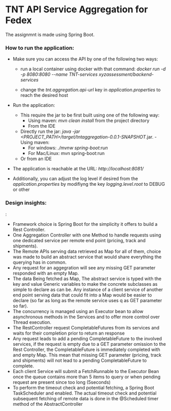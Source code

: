 # TNT API Service Aggregation for Fedex 

The assignmnt is made using Spring Boot.

### How to run the application:

- Make sure you can access the API by one of the following two ways:

    - run a local container using docker with that command: 
    *docker run -d -p 8080:8080 --name TNT-services xyzassessment/backend-services*
    
    - change the *tnt.aggregation.api-url* key in *application.properties* to reach the desired host
- Run the application:
    - This require the jar to be first built using one of the following way:
        - Using maven: *mvn clean install* from the project directory
        - From the IDE
    - Directly run the jar: *java -jar <PROJECT_PATH>/target/tntaggregation-0.0.1-SNAPSHOT*.jar.     - Using maven: 
        - For windows: *./mvnw spring-boot:run*
        - For Mac/Linux: mvn spring-boot:run
    - Or from an IDE
- The application is reachable at the URL:  *http://localhost:8081/*
- Additionally, you can adjust the log level if desired from the *application.properties* by modifiyng the key *logging.level.root* to DEBUG or other

### Design insights:
:
- Framework choice is Spring Boot for the simplicity it offers to build a Rest Controller.
- One Aggregation Controller with one Method to handle requests using one dedicated service per remote end point (pricing, track and shipments).
- The Remote APIs serving data retrieved as Map for all of them, choice was made to build an abstract service that would share everything the querying has in common.
- Any request for an aggegration will see any missing GET parameter responded with an empty Map.
- The data Being fetched as Map, The abstract service is typed with the key and value Generic variables to make the concrete subclasses as simple to declare as can be. Any instance of a client service of another end point serving data that could fit into a Map would be easier to declare (so far as long as the remote service uses q as GET parameter so far).
- The concurrency is managed using an Executor bean to allow asynchronous methods in the Services and to offer more control over Thread execution.
- The RestController request CompletableFutures from its services and waits for their completion prior to return an response
- Any request leads to add a pending CompletableFuture to the involved services, if the request is empty due to a GET parameter omission to the Rest Controller, the CompletableFuture is immediately completed with and empty Map. This mean that missing GET parameter (pricing, track and shipments) will not lead to a pending CompletableFuture to complete.
- Each client Service will submit a FetchRunnable to the Executor Bean once the queue contains more than 5 items to query or when pending request are present since too long (5seconds)
- To perform the timeout check and potential fetching, a Spring Boot TaskScheduler and enabled. The actual timeout check and potential subsequent fetching of remote data is done in the @Scheduled timer method of the AbstractController
